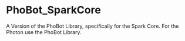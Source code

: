 # PhoBot_SparkCore
A Version of the PhoBot Library, specifically for the Spark Core. For the Photon use the PhoBot Library.

